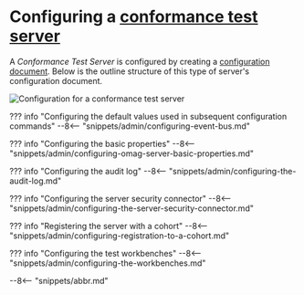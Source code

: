 <!-- SPDX-License-Identifier: CC-BY-4.0 -->
<!-- Copyright Contributors to the Egeria project. -->

# Configuring a [conformance test server](/concepts/conformance-test-server)

A *Conformance Test Server* is configured by creating a [configuration document](/concepts/configuration-document).  Below is the outline structure of this type of server's configuration document.

![Configuration for a conformance test server](/concepts/conformance-test-server.svg)

??? info "Configuring the default values used in subsequent configuration commands"
    --8<-- "snippets/admin/configuring-event-bus.md"

??? info "Configuring the basic properties"
    --8<-- "snippets/admin/configuring-omag-server-basic-properties.md"

??? info "Configuring the audit log"
    --8<-- "snippets/admin/configuring-the-audit-log.md"

??? info "Configuring the server security connector"
    --8<-- "snippets/admin/configuring-the-server-security-connector.md"

??? info "Registering the server with a cohort"
    --8<-- "snippets/admin/configuring-registration-to-a-cohort.md"

??? info "Configuring the test workbenches"
    --8<-- "snippets/admin/configuring-the-workbenches.md"

--8<-- "snippets/abbr.md"
